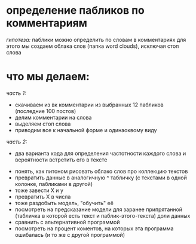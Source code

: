 # определение пабликов по комментариям 

*гипотеза:* паблики можно определить по словам в комментариях
для этого мы создаем облака слов (папка word clouds), исключая стоп слова

# что мы делаем:
*часть 1:*
  - скачиваем из вк комментарии из выбранных 12 пабликов (последние 100 постов)
  - делим комментарии на слова
  - выделяем стоп слова
  - приводим все к начальной форме и одинаоквому виду

*часть 2:*
 - два варианта кода для определения частотности каждого слова и вероятности встретить его в тексте


* понять, как питоном рисовать облако слов про коллекцию текстов
* превратить данные в аналогичную ^ табличку (с текстами в одной колонке, пабликами в другой)
* тоже завести X и y
* превратить X в числа
* тоже раздобыть модель, "обучить" её
* посмотреть на предсказание модели для заранее припрятанной (табличка в которой есть текст и паблик-этого-текста) доли данных
* сравнить с альтернативной программой
* посмотреть на процент коментов, на которых эта программа ошибалась (и то же с другой программой)
